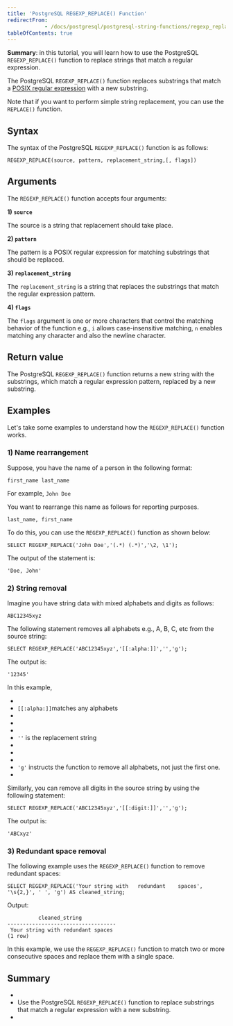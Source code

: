```yaml
---
title: 'PostgreSQL REGEXP_REPLACE() Function'
redirectFrom: 
            - /docs/postgresql/postgresql-string-functions/regexp_replace/
tableOfContents: true
---
```



**Summary**: in this tutorial, you will learn how to use the PostgreSQL `REGEXP_REPLACE()` function to replace strings that match a regular expression.





The PostgreSQL `REGEXP_REPLACE()` function replaces substrings that match a [POSIX regular expression](https://en.wikibooks.org/wiki/Regular_Expressions/POSIX-Extended_Regular_Expressions) with a new substring.





Note that if you want to perform simple string replacement, you can use the `REPLACE()` function.





## Syntax





The syntax of the PostgreSQL `REGEXP_REPLACE()` function is as follows:





```
REGEXP_REPLACE(source, pattern, replacement_string,[, flags])
```





## Arguments





The `REGEXP_REPLACE()` function accepts four arguments:





**1) `source`**





The source is a string that replacement should take place.





**2) `pattern`**





The pattern is a POSIX regular expression for matching substrings that should be replaced.





**3) `replacement_string`**





The `replacement_string` is a string that replaces the substrings that match the regular expression pattern.





**4) `flags`**





The `flags` argument is one or more characters that control the matching behavior of the function e.g., `i` allows case-insensitive matching, `n` enables matching any character and also the newline character.





## Return value





The PostgreSQL `REGEXP_REPLACE()` function returns a new string with the substrings, which match a regular expression pattern, replaced by a new substring.





## Examples





Let's take some examples to understand how the `REGEXP_REPLACE()` function works.





### 1) Name rearrangement





Suppose, you have the name of a person in the following format:





```
first_name last_name
```





For example, `John Doe`





You want to rearrange this name as follows for reporting purposes.





```
last_name, first_name
```





To do this, you can use the `REGEXP_REPLACE()` function as shown below:





```
SELECT REGEXP_REPLACE('John Doe','(.*) (.*)','\2, \1');
```





The output of the statement is:





```
'Doe, John'
```





### 2) String removal





Imagine you have string data with mixed alphabets and digits as follows:





```
ABC12345xyz
```





The following statement removes all alphabets e.g., A, B, C, etc from the source string:





```
SELECT REGEXP_REPLACE('ABC12345xyz','[[:alpha:]]','','g');
```





The output is:





```
'12345'
```





In this example,





- 
- `[[:alpha:]]`matches any alphabets
- 
-
- 
- `''` is the replacement string
- 
-
- 
- `'g'` instructs the function to remove all alphabets, not just the first one.
- 





Similarly, you can remove all digits in the source string by using the following statement:





```
SELECT REGEXP_REPLACE('ABC12345xyz','[[:digit:]]','','g');
```





The output is:





```
'ABCxyz'
```





### 3) Redundant space removal





The following example uses the `REGEXP_REPLACE()` function to remove redundant spaces:





```
SELECT REGEXP_REPLACE('Your string with   redundant    spaces', '\s{2,}', ' ', 'g') AS cleaned_string;
```





Output:





```
          cleaned_string
-----------------------------------
 Your string with redundant spaces
(1 row)
```





In this example, we use the `REGEXP_REPLACE()` function to match two or more consecutive spaces and replace them with a single space.





## Summary





- 
- Use the PostgreSQL `REGEXP_REPLACE()` function to replace substrings that match a regular expression with a new substring.
- 


